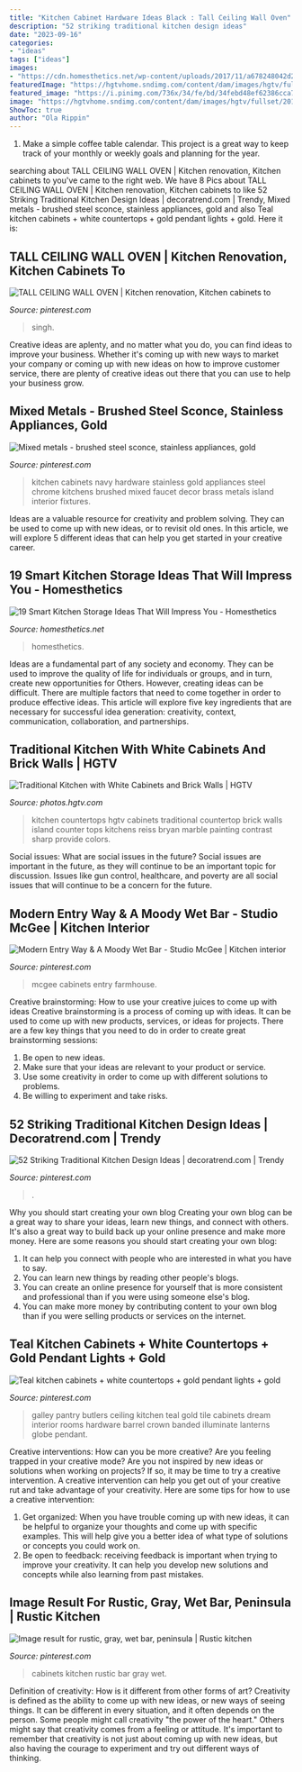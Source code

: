 ```yaml
---
title: "Kitchen Cabinet Hardware Ideas Black : Tall Ceiling Wall Oven"
description: "52 striking traditional kitchen design ideas"
date: "2023-09-16"
categories:
- "ideas"
tags: ["ideas"]
images:
- "https://cdn.homesthetics.net/wp-content/uploads/2017/11/a678248042d284e2619113317ecca5b0-cabinet-storage-ideas-kitchen-pot-storage-ideas.jpg"
featuredImage: "https://hgtvhome.sndimg.com/content/dam/images/hgtv/fullset/2013/7/11/3/RS_bryan-reiss-white-traditional-cabinets-black-countertops_3x4.jpg.rend.hgtvcom.966.1288.suffix/1400980877405.jpeg"
featured_image: "https://i.pinimg.com/736x/34/fe/bd/34febd48ef62386cca7212f4206aa008.jpg"
image: "https://hgtvhome.sndimg.com/content/dam/images/hgtv/fullset/2013/7/11/3/RS_bryan-reiss-white-traditional-cabinets-black-countertops_3x4.jpg.rend.hgtvcom.966.1288.suffix/1400980877405.jpeg"
ShowToc: true
author: "Ola Rippin"
---
```



1. Make a simple coffee table calendar. This project is a great way to keep track of your monthly or weekly goals and planning for the year.

	

		
searching about TALL CEILING WALL OVEN | Kitchen renovation, Kitchen cabinets to you've came to the right web. We have 8 Pics about TALL CEILING WALL OVEN | Kitchen renovation, Kitchen cabinets to like 52 Striking Traditional Kitchen Design Ideas | decoratrend.com | Trendy, Mixed metals - brushed steel sconce, stainless appliances, gold and also Teal kitchen cabinets + white countertops + gold pendant lights + gold. Here it is:
		
    
## TALL CEILING WALL OVEN | Kitchen Renovation, Kitchen Cabinets To

<img loading=lazy src="https://i.pinimg.com/736x/6b/81/fb/6b81fb875a7711122d4e321716fc3ad2.jpg" onerror="this.onerror=null;this.src='https://tse3.mm.bing.net/th?id=OIP.C2PSZbyyyKPqfvPRzyHkQQHaLG&amp;pid=15.1';" alt="TALL CEILING WALL OVEN | Kitchen renovation, Kitchen cabinets to">

_Source: pinterest.com_

>singh. 

	

Creative ideas are aplenty, and no matter what you do, you can find ideas to improve your business. Whether it's coming up with new ways to market your company or coming up with new ideas on how to improve customer service, there are plenty of creative ideas out there that you can use to help your business grow.

    
## Mixed Metals - Brushed Steel Sconce, Stainless Appliances, Gold

<img loading=lazy src="https://i.pinimg.com/736x/d8/50/29/d8502995763ad19043836a95f1710882.jpg" onerror="this.onerror=null;this.src='https://tse3.mm.bing.net/th?id=OIP.boOjnEEpGbg7i3POBAPefwHaEz&amp;pid=15.1';" alt="Mixed metals - brushed steel sconce, stainless appliances, gold">

_Source: pinterest.com_

>kitchen cabinets navy hardware stainless gold appliances steel chrome kitchens brushed mixed faucet decor brass metals island interior fixtures. 

	

Ideas are a valuable resource for creativity and problem solving. They can be used to come up with new ideas, or to revisit old ones. In this article, we will explore 5 different ideas that can help you get started in your creative career.

    
## 19 Smart Kitchen Storage Ideas That Will Impress You - Homesthetics

<img loading=lazy src="https://cdn.homesthetics.net/wp-content/uploads/2017/11/a678248042d284e2619113317ecca5b0-cabinet-storage-ideas-kitchen-pot-storage-ideas.jpg" onerror="this.onerror=null;this.src='https://tse3.mm.bing.net/th?id=OIP.JO9wtKUp04OvqJvWR0iYjwHaI4&amp;pid=15.1';" alt="19 Smart Kitchen Storage Ideas That Will Impress You - Homesthetics">

_Source: homesthetics.net_

>homesthetics. 

	

Ideas are a fundamental part of any society and economy. They can be used to improve the quality of life for individuals or groups, and in turn, create new opportunities for Others. However, creating ideas can be difficult. There are multiple factors that need to come together in order to produce effective ideas. This article will explore five key ingredients that are necessary for successful idea generation: creativity, context, communication, collaboration, and partnerships.

    
## Traditional Kitchen With White Cabinets And Brick Walls | HGTV

<img loading=lazy src="https://hgtvhome.sndimg.com/content/dam/images/hgtv/fullset/2013/7/11/3/RS_bryan-reiss-white-traditional-cabinets-black-countertops_3x4.jpg.rend.hgtvcom.966.1288.suffix/1400980877405.jpeg" onerror="this.onerror=null;this.src='https://tse4.mm.bing.net/th?id=OIP.1Atrad3O9rECcCAWGiHTywHaJ4&amp;pid=15.1';" alt="Traditional Kitchen with White Cabinets and Brick Walls | HGTV">

_Source: photos.hgtv.com_

>kitchen countertops hgtv cabinets traditional countertop brick walls island counter tops kitchens reiss bryan marble painting contrast sharp provide colors. 

	

Social issues: What are social issues in the future?
Social issues are important in the future, as they will continue to be an important topic for discussion. Issues like gun control, healthcare, and poverty are all social issues that will continue to be a concern for the future.

    
## Modern Entry Way &amp; A Moody Wet Bar - Studio McGee | Kitchen Interior

<img loading=lazy src="https://i.pinimg.com/736x/a4/ef/01/a4ef01bc077cb1a8cea9ab49d10019fc.jpg" onerror="this.onerror=null;this.src='https://tse3.mm.bing.net/th?id=OIP.KI2e27WkjZTzPV4kuAnN4gHaLF&amp;pid=15.1';" alt="Modern Entry Way &amp; A Moody Wet Bar - Studio McGee | Kitchen interior">

_Source: pinterest.com_

>mcgee cabinets entry farmhouse. 

	

Creative brainstorming: How to use your creative juices to come up with ideas
Creative brainstorming is a process of coming up with ideas. It can be used to come up with new products, services, or ideas for projects. There are a few key things that you need to do in order to create great brainstorming sessions:
1. Be open to new ideas.
2. Make sure that your ideas are relevant to your product or service.
3. Use some creativity in order to come up with different solutions to problems.
4. Be willing to experiment and take risks.

    
## 52 Striking Traditional Kitchen Design Ideas | Decoratrend.com | Trendy

<img loading=lazy src="https://i.pinimg.com/736x/9c/75/c7/9c75c77e6c5444c44504de4855dde8fc.jpg" onerror="this.onerror=null;this.src='https://tse1.mm.bing.net/th?id=OIP.q3JPcSrQawa3SKVMngSJngHaK6&amp;pid=15.1';" alt="52 Striking Traditional Kitchen Design Ideas | decoratrend.com | Trendy">

_Source: pinterest.com_

>. 

	

Why you should start creating your own blog
Creating your own blog can be a great way to share your ideas, learn new things, and connect with others. It's also a great way to build back up your online presence and make more money. Here are some reasons you should start creating your own blog: 
1. It can help you connect with people who are interested in what you have to say. 
2. You can learn new things by reading other people's blogs. 
3. You can create an online presence for yourself that is more consistent and professional than if you were using someone else's blog. 
4. You can make more money by contributing content to your own blog than if you were selling products or services on the internet.

    
## Teal Kitchen Cabinets + White Countertops + Gold Pendant Lights + Gold

<img loading=lazy src="https://i.pinimg.com/736x/34/fe/bd/34febd48ef62386cca7212f4206aa008.jpg" onerror="this.onerror=null;this.src='https://tse1.mm.bing.net/th?id=OIP.L3t7WBN_BhjKZtY62XSGlQHaLH&amp;pid=15.1';" alt="Teal kitchen cabinets + white countertops + gold pendant lights + gold">

_Source: pinterest.com_

>galley pantry butlers ceiling kitchen teal gold tile cabinets dream interior rooms hardware barrel crown banded illuminate lanterns globe pendant. 

	

Creative interventions: How can you be more creative?
Are you feeling trapped in your creative mode? Are you not inspired by new ideas or solutions when working on projects? If so, it may be time to try a creative intervention. A creative intervention can help you get out of your creative rut and take advantage of your creativity. Here are some tips for how to use a creative intervention: 
1. Get organized: When you have trouble coming up with new ideas, it can be helpful to organize your thoughts and come up with specific examples. This will help give you a better idea of what type of solutions or concepts you could work on. 
2. Be open to feedback: receiving feedback is important when trying to improve your creativity. It can help you develop new solutions and concepts while also learning from past mistakes. 

    
## Image Result For Rustic, Gray, Wet Bar, Peninsula | Rustic Kitchen

<img loading=lazy src="https://i.pinimg.com/736x/44/3d/b9/443db9681dc21cc85c37e6002b66a44b.jpg" onerror="this.onerror=null;this.src='https://tse2.mm.bing.net/th?id=OIP.8zxGIj1nHlq4xIJg8gW90gDMEy&amp;pid=15.1';" alt="Image result for rustic, gray, wet bar, peninsula | Rustic kitchen">

_Source: pinterest.com_

>cabinets kitchen rustic bar gray wet. 

	

Definition of creativity: How is it different from other forms of art?
Creativity is defined as the ability to come up with new ideas, or new ways of seeing things. It can be different in every situation, and it often depends on the person. Some people might call creativity "the power of the heart." Others might say that creativity comes from a feeling or attitude. It's important to remember that creativity is not just about coming up with new ideas, but also having the courage to experiment and try out different ways of thinking.

